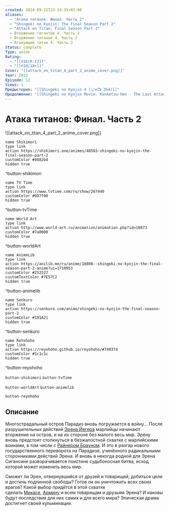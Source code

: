 ```yaml
---
created: 2024-09-22T23:14:35+03:00
aliases:
  - "Атака титанов: Финал. Часть 2"
  - "Shingeki no Kyojin: The Final Season Part 2"
  - "Attack on Titan: Final Season Part 2"
  - Вторжение гигантов 4. Часть 2
  - Вторжение титанов 4. Часть 2
  - Атакующий титан 4. Часть 2
Status: complete
Type: anime
Rating:
  - "[[®️16|R-17]]"
  - "[[®️18|18+]]"
Cover: "[[attack_on_titan_4_part_2_anime_cover.png]]"
Year: 2022
Episode: 12
Views: 1
Предыстория: "[[Shingeki no Kyojin 4 (🇯🇵📺 354)]]"
Продолжение: "[[Shingeki no Kyojin Movie. Kanketsu-hen - The Last Attack (🇯🇵📺 813)]]"
---
```


# Атака титанов: Финал. Часть 2

![[attack_on_titan_4_part_2_anime_cover.png]]

```button
name Shikimori
type link
action https://shikimori.one/animes/48583-shingeki-no-kyojin-the-final-season-part-2
customColor #4682b4
hidden true
```
^button-shikimori

```button
name TV Time
type link
action https://www.tvtime.com/ru/show/267440
customColor #997f00
hidden true
```
^button-tvTime

```button
name World Art
type link
action http://www.world-art.ru/animation/animation.php?id=10873
customColor #7a0000
hidden true
```
^button-worldArt

```button
name AnimeLib
type link
action https://anilib.me/ru/anime/18808--shingeki-no-kyojin-the-final-season-part-2-anime?ui=1710953
customColor #252527
customTextColor #7E57C2
hidden true
```
^button-animelib

```button
name Senkuro
type link
action https://senkuro.com/anime/shingeki-no-kyojin-the-final-season-part-2
customColor #191A21
hidden true
```
^button-senkuro

```button
name ReYohoho
type link
action https://reyohoho.github.io/reyohoho/#749374
customColor #1c1c1c
hidden true
```
^button-reyohoho



`button-shikimori` `button-tvTime`

`button-worldArt` `button-animelib`

`button-reyohoho`

## Описание

Многострадальный остров Парадиз вновь погружается в войну... После разрушительных действий [Эрена Йегера](https://shikimori.one/characters/40882-eren-yeager) марлийцы начинают вторжение на остров, и на их стороне без малого весь мир. Эрену вновь предстоит столкнуться в безжалостной схватке с марлийскими воинами, в том числе с [Райнером Брауном](https://shikimori.one/characters/46484-reiner-braun). И это в разгар нового государственного переворота на Парадизе, учинённого радикальными сторонниками действий Эрена. И вновь в некогда родной для Эрена Сигансине разворачивается поистине судьбоносная битва, исход которой может изменить весь мир.

Сможет ли Эрен, отвернувшийся от друзей и товарищей, добиться цели и достичь подлинной свободы? Готов ли он уничтожить всех своих врагов? Какой выбор придётся в этой схватке сделать [Микасе](https://shikimori.one/characters/40881-mikasa-ackerman), [Армину](https://shikimori.one/characters/46494-armin-arlert) и всем товарищам и друзьям Эрена? И каковы будут последствия для них самих и для всего мира? Эпическая драма достигнет своей кульминации.
